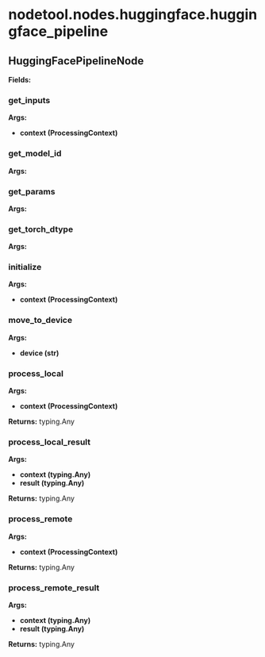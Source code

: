 # nodetool.nodes.huggingface.huggingface_pipeline

## HuggingFacePipelineNode

**Fields:**

### get_inputs

**Args:**
- **context (ProcessingContext)**

### get_model_id

**Args:**

### get_params

**Args:**

### get_torch_dtype

**Args:**

### initialize

**Args:**
- **context (ProcessingContext)**

### move_to_device

**Args:**
- **device (str)**

### process_local

**Args:**
- **context (ProcessingContext)**

**Returns:** typing.Any

### process_local_result

**Args:**
- **context (typing.Any)**
- **result (typing.Any)**

**Returns:** typing.Any

### process_remote

**Args:**
- **context (ProcessingContext)**

**Returns:** typing.Any

### process_remote_result

**Args:**
- **context (typing.Any)**
- **result (typing.Any)**

**Returns:** typing.Any


